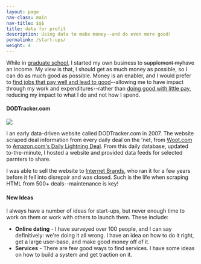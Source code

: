 ```yaml
---
layout: page
nav-class: main
nav-title: $$$
title: data for profit
description: Using data to make money--and do even more good!
permalink: /start-ups/
weight: 4
---
```


<!--p>
  In the words of Gordon Gecko: "<a href="https://www.youtube.com/watch?v=PF_iorX_MAw#t=2m37s">greed... is good.</a> ... Greed for life, for money, for love, knowledge, has marked the upward surge of mankind." Greed can be harmful and hateful, but in the right hands, greed for knowledge, the moral right, and power can be the most uplifting force in humanity.
</p-->

<p>
  While in <a href="{{ '/academia/' | prepend:site.baseurl }}">graduate school</a>, I started my own business to <span style="text-decoration: line-through">supplement my</span>have an income. My view is that, I should get as much money as possible, so I can do as much good as possible. Money is an enabler, and I would prefer to <a href="{{ '/non-profit/#classy' | prepend:site.baseurl }}">find jobs that pay well and lead to good</a>--allowing me to have impact through my work and expenditures--rather than <a href="{{ '/non-profit/#leq' | prepend:site.baseurl }}">doing good with little pay</a>, reducing my impact to what I do and not how I spend.
</p>

<a name="quickowl"></a>
<h4>DODTracker.com</h4>

<img class="col one right" src="{{ '/img/logos/dodtracker.jpg' | prepend:site.baseurl }}">

<p>
  I an early data-driven website called DODTracker.com in 2007. The website scraped deal information from every daily deal on the 'net, from <a href="http://www.woot.com/">Woot.com</a> to <a href="">Amazon.com's Daily Lightning Deal</a>. From this daily database, updated to-the-minute, I hosted a website and provided data feeds for selected parnters to share.
</p>

<p>
  I was able to sell the website to <a href="">Internet Brands</a>, who ran it for a few years before it fell into disrepair and was closed. Such is the life when scraping HTML from 500+ deals--maintenance is key!
</p>


<a name="quickowl"></a>
<h4>New Ideas</h4>

<p>
  I always have a number of ideas for start-ups, but never enough time to work on them or work with others to launch them. These include:

  <ul>
    <li><b>Online dating</b> - I have surveyed over 100 people, and I can say definitively: we're doing it all wrong. I have an idea on how to do it right, get a large user-base, and make good money off of it.</li>
    <li><b>Services</b> - There are few good ways to find services. I have some ideas on how to build a system and get traction on it.</li>
  </ul>
</p>

